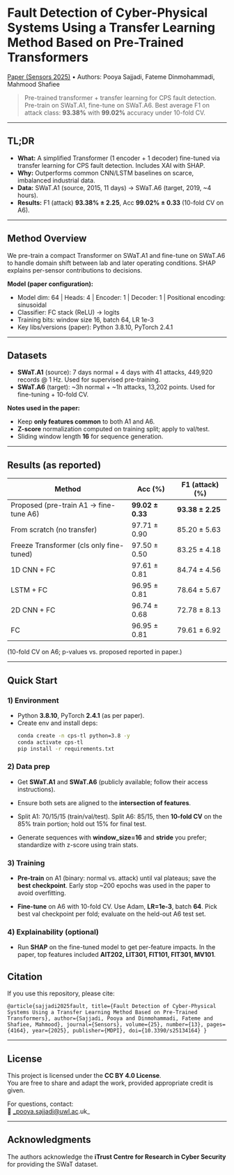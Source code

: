 
# Fault Detection of Cyber-Physical Systems Using a Transfer Learning Method Based on Pre-Trained Transformers

[Paper (Sensors 2025)](https://doi.org/10.3390/s25134164) • Authors: Pooya Sajjadi, Fateme Dinmohammadi, Mahmood Shafiee

> Pre-trained transformer + transfer learning for CPS fault detection. Pre-train on SWaT.A1, fine-tune on SWaT.A6. Best average F1 on attack class: **93.38%** with **99.02%** accuracy under 10-fold CV. 

---

## TL;DR

- **What:** A simplified Transformer (1 encoder + 1 decoder) fine-tuned via transfer learning for CPS fault detection. Includes XAI with SHAP. 
- **Why:** Outperforms common CNN/LSTM baselines on scarce, imbalanced industrial data.
- **Data:** SWaT.A1 (source, 2015, 11 days) → SWaT.A6 (target, 2019, ~4 hours). 
- **Results:** F1 (attack) **93.38% ± 2.25**, Acc **99.02% ± 0.33** (10-fold CV on A6).

---

## Method Overview

We pre-train a compact Transformer on SWaT.A1 and fine-tune on SWaT.A6 to handle domain shift between lab and later operating conditions. SHAP explains per-sensor contributions to decisions.

**Model (paper configuration):**
- Model dim: 64 | Heads: 4 | Encoder: 1 | Decoder: 1 | Positional encoding: sinusoidal  
- Classifier: FC stack (ReLU) → logits  
- Training bits: window size 16, batch 64, LR 1e-3  
- Key libs/versions (paper): Python 3.8.10, PyTorch 2.4.1 

---

## Datasets

- **SWaT.A1** (source): 7 days normal + 4 days with 41 attacks, 449,920 records @ 1 Hz. Used for supervised pre-training. 
- **SWaT.A6** (target): ~3h normal + ~1h attacks, 13,202 points. Used for fine-tuning + 10-fold CV. 

**Notes used in the paper:**
- Keep **only features common** to both A1 and A6.  
- **Z-score** normalization computed on training split; apply to val/test.  
- Sliding window length **16** for sequence generation. 

---

## Results (as reported)

| Method                                   | Acc (%)           | F1 (attack) (%)    |
|------------------------------------------|-------------------|--------------------|
| Proposed (pre-train A1 → fine-tune A6)   | **99.02 ± 0.33**  | **93.38 ± 2.25**   |
| From scratch (no transfer)               | 97.71 ± 0.90      | 85.20 ± 5.63       |
| Freeze Transformer (cls only fine-tuned) | 97.50 ± 0.50      | 83.25 ± 4.18       |
| 1D CNN + FC                              | 97.61 ± 0.81      | 84.74 ± 4.56       |
| LSTM + FC                                | 96.95 ± 0.81      | 78.64 ± 5.67       |
| 2D CNN + FC                              | 96.74 ± 0.68      | 72.78 ± 8.13       |
| FC                                       | 96.95 ± 0.81      | 79.61 ± 6.92       |

(10-fold CV on A6; p-values vs. proposed reported in paper.) 

---

## Quick Start


### 1) Environment

- Python **3.8.10**, PyTorch **2.4.1** (as per paper). 
- Create env and install deps:
  ```bash
  conda create -n cps-tl python=3.8 -y
  conda activate cps-tl
  pip install -r requirements.txt  

### 2) Data prep

-   Get **SWaT.A1** and **SWaT.A6** (publicly available; follow their access instructions).
    
    
-   Ensure both sets are aligned to the **intersection of features**.
    
-   Split A1: 70/15/15 (train/val/test). Split A6: 85/15, then **10-fold CV** on the 85% train portion; hold out 15% for final test.
    
-   Generate sequences with **window_size=16** and **stride** you prefer; standardize with z-score using train stats.
    
    

### 3) Training

-   **Pre-train** on A1 (binary: normal vs. attack) until val plateaus; save the **best checkpoint**. Early stop ~200 epochs was used in the paper to avoid overfitting.
    
    
-   **Fine-tune** on A6 with 10-fold CV. Use Adam, **LR=1e-3**, batch **64**. Pick best val checkpoint per fold; evaluate on the held-out A6 test set.
    
    

### 4) Explainability (optional)

-   Run **SHAP** on the fine-tuned model to get per-feature impacts. In the paper, top features included **AIT202, LIT301, FIT101, FIT301, MV101**.
    
##  Citation

If you use this repository, please cite:

`@article{sajjadi2025fault,
  title={Fault Detection of Cyber-Physical Systems Using a Transfer Learning Method Based on Pre-Trained Transformers},
  author={Sajjadi, Pooya and Dinmohammadi, Fateme and Shafiee, Mahmood},
  journal={Sensors},
  volume={25},
  number={13},
  pages={4164},
  year={2025},
  publisher={MDPI},
  doi={10.3390/s25134164}
}` 

----------

##  License

This project is licensed under the **CC BY 4.0 License**.  
You are free to share and adapt the work, provided appropriate credit is given.



For questions, contact:  
📧 _pooya.sajjadi@uwl.ac.uk_

----------

## Acknowledgments

The authors acknowledge the **iTrust Centre for Research in Cyber Security** for providing the SWaT dataset.